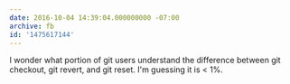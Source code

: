```yaml
---
date: 2016-10-04 14:39:04.000000000 -07:00
archive: fb
id: '1475617144'
---
```


I wonder what portion of git users understand the difference between git checkout, git revert, and git reset. I'm guessing it is < 1%.
